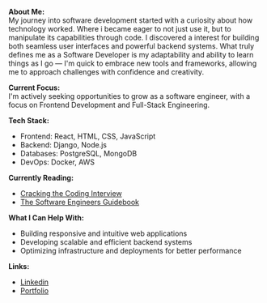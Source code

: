 **About Me:**    
My journey into software development started with a curiosity about how technology worked. Where i became eager to  not just use it, but to manipulate its capabilities through code. I discovered a interest for building both seamless user interfaces and powerful backend systems. What truly defines me as a Software Developer is my adaptability and ability to learn things as I go — I'm quick to embrace new tools and frameworks, allowing me to approach challenges with confidence and creativity.

**Current Focus:**   
I'm actively seeking opportunities to grow as a software engineer, with a focus on Frontend Development and Full-Stack Engineering.

**Tech Stack:**
- Frontend: React, HTML, CSS, JavaScript
- Backend: Django, Node.js
- Databases: PostgreSQL, MongoDB
- DevOps: Docker, AWS

**Currently Reading:**
- [Cracking the Coding Interview](https://www.amazon.com/Cracking-Coding-Interview-Programming-Questions/dp/0984782850)
- [The Software Engineers Guidebook](https://www.amazon.com/Software-Engineers-Guidebook-Navigating-positions/dp/908338182X)

**What I Can Help With:**
- Building responsive and intuitive web applications     
- Developing scalable and efficient backend systems 
- Optimizing infrastructure and deployments for better performance

**Links:**
- [Linkedin](https://www.linkedin.com/in/ebrahim-gory/)
- [Portfolio](https://ebrahim-gory-portfolio.vercel.app/)
